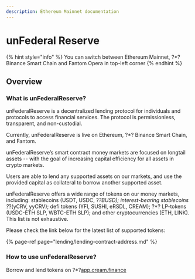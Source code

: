 ```yaml
---
description: Ethereum Mainnet documentation
---
```


# unFederal Reserve 

{% hint style="info" %}
You can switch between Ethereum Mainnet, ?*? Binance Smart Chain and Fantom Opera in top-left corner
{% endhint %}

## Overview

### What is unFederalReserve?

unFederalReserve is a decentralized lending protocol for individuals and protocols to access financial services. The protocol is permissionless, transparent, and non-custodial.

Currently, unFederalReserve is live on Ethereum, ?*? Binance Smart Chain, and Fantom.

unFederalReserve’s smart contract money markets are focused on longtail assets -- with the goal of increasing capital efficiency for all assets in crypto markets.

Users are able to lend any supported assets on our markets, and use the provided capital as collateral to borrow another supported asset.

unFederalReserve offers a wide range of tokens on our money markets, including: stablecoins \(USDT, USDC, ?*?BUSD\); interest-bearing stablecoins \?*?(yCRV, yyCRV\); defi tokens \(YFI, SUSHI, eRSDL, CREAM\); ?*? LP-tokens \(USDC-ETH SLP, WBTC-ETH SLP\); and other cryptocurrencies \(ETH, LINK\). This list is not exhaustive.

Please check the link below for the latest list of supported tokens:

{% page-ref page="lending/lending-contract-address.md" %}

### How to use unFederalReserve?

Borrow and lend tokens on ?*?[app.cream.finance](https://app.cream.finance/)

